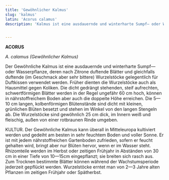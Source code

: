 ```yaml
---
title: 'Gewöhnlicher Kalmus'
slug: 'kalmus'
latin: 'Acorus calamus'
description: 'Kalmus ist eine ausdauernde und winterharte Sumpf— oder Wasserpflanze'


---
```


**ACORUS**

*A. calamus (Gewöhnlicher Kalmus)*

Der Gewöhnliche Kalmus ist eine ausdauernde und winterharte Sumpf— oder Wasserpflanze, deren nach Zitrone duftende Blätter und gleichfalls duftende (im Geschmack aber sehr bittere) Wurzelstöcke gelegentlich für Duftkissen verwendet werden. Früher dienten die Wurzelstöcke auch als Hausmittel gegen Koliken. Die dicht gedrängt stehenden, steif aufrechten, schwertförmigen Blätter werden in der Regel ungefähr 60 cm hoch, können in nährstoffreichem Boden aber auch die doppeite Höhe erreichen. Die 5—10 cm langen, kolbenförmigen Blütenstände sind dicht mit kleinen, grünlichen Blüten besetzt und stehen im Winkel von den langen Stengeln ab. Die Wurzelstöcke sind gewöhnlich 25 cm dick, im Innern weiß und fleischig, außen von einer rotbraunen Rinde umgeben.



 KULTUR. Der Gewöhnliche Kalmus kann überall in Mitteleuropa kultiviert werden und gedeiht am besten in sehr feuchtem Boden und voller Sonne. Er ist mit jedem nährstoffreichen Gartenboden zufrieden, sofern er feucht gehalten wird, bringt aber nur Blüten hervor, wenn er im Wasser steht. Rhizomteile werden im Herbst oder zeitigen Frühjahr in Abständen von 30 cm in einer Tiefe von 10—15cm eingepflanzt; sie breiten sich rasch aus. Zum Trocknen bestimmte Blätter können während der Wachstumsperiode jederzeit gepflückt werden. Wurzelstöcke erntet man von 2—3 Jahre alten Pflanzen im zeitigen Frühjahr oder Spätherbst.
<!--stackedit_data:
eyJoaXN0b3J5IjpbODc1Nzg1Mjg5XX0=
-->
